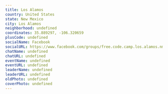 ```yaml
---
title: Los Alamos
country: United States
state: New Mexico
city: Los Alamos
neighborhood: undefined
coordinates: 35.889297, -106.320659
plusCode: undefined
socialName: Facebook
socialURL: https://www.facebook.com/groups/free.code.camp.los.alamos.nm
chatName: undefined
chatURL: undefined
eventName: undefined
eventURL: undefined
leaderName: undefined
leaderURL: undefined
oldPhoto: undefined
coverPhoto: undefined
---
```


